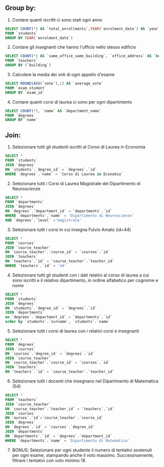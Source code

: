 ## Group by:

1. Contare quanti iscritti ci sono stati ogni anno 
```sql
SELECT COUNT(*) AS `total_enrollments`,YEAR(`enrolment_date`) AS `year` 
FROM `students`
GROUP BY YEAR(`enrolment_date`)
```
2. Contare gli insegnanti che hanno l'ufficio nello stesso edificio 
```sql
SELECT COUNT(*) AS `same_office_same_building`, `office_address` AS `building` 
FROM `teachers`
GROUP BY (`building`)
```
3. Calcolare la media dei voti di ogni appello d'esame 
```sql
SELECT ROUND(AVG(`vote`),2) AS `average_vote`
FROM `exam_student`
GROUP BY `exam_id`
```
4. Contare quanti corsi di laurea ci sono per ogni dipartimento
```sql
SELECT COUNT(*), `name` AS `department_name`
FROM `degrees`
GROUP BY `name`
```

## Join:

1. Selezionare tutti gli studenti iscritti al Corso di Laurea in Economia
```sql
SELECT * 
FROM `students`
JOIN `degrees` 
ON `students`.`degree_id` = `degrees`.`id`
WHERE `degrees`.`name` = `Corso di Laurea in Economia` 
```
2. Selezionare tutti i Corsi di Laurea Magistrale del Dipartimento di Neuroscienze
```sql
SELECT * 
FROM `departments`
JOIN `degrees`
ON `degrees`.`department_id` = `departments`.`id`
WHERE `departments`.`name` = 'Dipartimento di Neuroscienze'
AND `degrees`.`level` ='magistrale'
``` 
3. Selezionare tutti i corsi in cui insegna Fulvio Amato (id=44)
```sql
SELECT * 
FROM `courses`
JOIN `course_teacher` 
ON `course_teacher`.`course_id` = `courses`.`id`
JOIN `teachers`
ON `teachers`.`id` = `course_teacher`.`teacher_id`
WHERE `teachers`.`id` = '44'
```
4. Selezionare tutti gli studenti con i dati relativi al corso di laurea a cui sono iscritti e il relativo dipartimento, in ordine alfabetico per cognome e nome 
```sql
SELECT * 
FROM `students`
JOIN `degrees` 
ON `students`.`degree_id` = `degrees`.`id`
JOIN `departments`
on `degrees`.`department_id` = `departments`.`id`
order by `students`.`surname`, `students`.`name`
```
5. Selezionare tutti i corsi di laurea con i relativi corsi e insegnanti 
```sql
SELECT *
FROM `degrees`
JOIN `courses` 
ON `courses`.`degree_id` = `degrees`.`id`
JOIN `course_teacher` 
ON `course_teacher`.`course_id` = `courses`.`id`
JOIN `teachers` 
ON `teachers`.`id` = `course_teacher`.`teacher_id`
```
6. Selezionare tutti i docenti che insegnano nel Dipartimento di Matematica (54) 
```sql
SELECT *
FROM `teachers`
JOIN `course_teacher` 
ON `course_teacher`.`teacher_id` = `teachers`.`id`
JOIN `courses`
ON `ourses`.`id`=`course_teacher`.`course_id`
JOIN `degrees` 
ON `degrees`.`id` = `courses`.`degree_id`
JOIN `departments` 
ON `departments`.`id` = `degrees`.`department_id`
WHERE `departments`.`name` = 'Dipartimento di Matematica'
```
7. BONUS: Selezionare per ogni studente il numero di tentativi sostenuti per ogni esame, stampando anche il voto massimo. Successivamente, filtrare i tentativi con voto minimo 18.
```sql
```